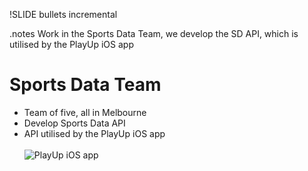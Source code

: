 !SLIDE bullets incremental

.notes Work in the Sports Data Team, we develop the SD API, which is utilised by the PlayUp iOS app

# Sports Data Team #

* Team of five, all in Melbourne
* Develop Sports Data API
* API utilised by the PlayUp iOS app <br/><br/>![PlayUp iOS app](/file/playup-ios-logo.jpg)